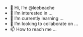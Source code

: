- 👋 Hi, I’m @leebeache
- 👀 I’m interested in ...
- 🌱 I’m currently learning ...
- 💞️ I’m looking to collaborate on ...
- 📫 How to reach me ...

<!---
leebeache/leebeache is a ✨ special ✨ repository because its `README.md` (this file) appears on your GitHub profile.
You can click the Preview link to take a look at your changes.
--->
